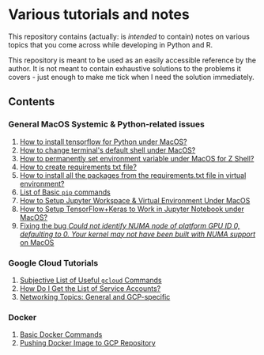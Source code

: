 # Various tutorials and notes

This repository contains (actually: is *intended* to contain) notes on various topics that you come across while developing in Python and R.


This repository is meant to be used as an easily accessible reference by the author. It is not meant to contain exhaustive solutions to the problems it covers - just enough to make me tick when I need the solution immediately.


## Contents


### General MacOS Systemic & Python-related issues

1. [How to install tensorflow for Python under MacOS?](./install_tensorflow_under_macos.md)
2. [How to change terminal's default shell under MacOS?](change_default_shell_in_terminal_under_macos.md)
3. [How to permanently set environment variable under MacOS for Z Shell?](./permanently_set_environment_variable_under_macos_for_zrc_shell.md)
4. [How to create requirements txt file?](./create_requirements_txt_file_in_VM_with_installed_packages.md)
5. [How to install all the packages from the requirements.txt file in virtual environment?](./install_packages_listed_in_requirements_txt.md)
6. [List of Basic `pip` commands](./list_of_useful_pip_terminal_commands.md)
7. [How to Setup Jupyter Workspace & Virtual Environment Under MacOS](./setting_up_jupyter_workspace_under_macos_in_pycharm.md)
8. [How to Setup TensorFlow+Keras to Work in Jupyter Notebook under MacOS?](./setting_up_tensorflow_and_keras_under_mac_for_pycharm_and_jupyter.md)
9. [Fixing the bug *Could not identify NUMA node of platform GPU ID 0, defaulting to 0. Your kernel may not have been built with NUMA support* on MacOS](./fixing_bug_could_not_identify_NUMA_on_MacOS.md)

### Google Cloud Tutorials

1. [Subjective List of Useful ```gcloud``` Commands](./gcloud_useful_commands.md)
2. [How Do I Get the List of Service Accounts?](./check_service_accounts_google_cloud.md)
3. [Networking Topics: General and GCP-specific ](./networking_topics.md)

### Docker

1. [Basic Docker Commands](./basic_docker_commands.md)
2. [Pushing Docker Image to GCP Repository]()

